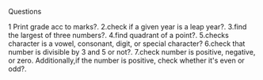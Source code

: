 
Questions

1 Print grade acc to marks?.
2.check if a given year is a leap year?.
3.find the largest of three numbers?.
4.find quadrant of a point?.
5.checks character is a vowel, consonant, digit, or special character?
6.check that number is divisible by 3 and 5 or not?.
7.check number is positive, negative, or zero. Additionally,if the number is positive, check whether it's even or odd?.


   
